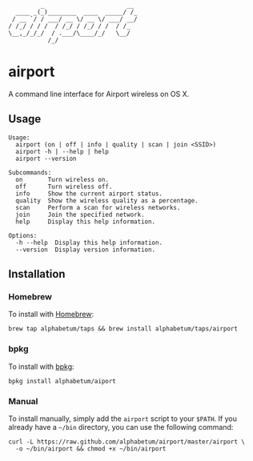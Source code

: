              _                       __
      ____ _(_)________  ____  _____/ /_
     / __ `/ / ___/ __ \/ __ \/ ___/ __/
    / /_/ / / /  / /_/ / /_/ / /  / /_
    \__,_/_/_/  / .___/\____/_/   \__/
               /_/

# airport

A command line interface for Airport wireless on OS X.

## Usage

```
Usage:
  airport (on | off | info | quality | scan | join <SSID>)
  airport -h | --help | help
  airport --version

Subcommands:
  on       Turn wireless on.
  off      Turn wireless off.
  info     Show the current airport status.
  quality  Show the wireless quality as a percentage.
  scan     Perform a scan for wireless networks.
  join     Join the specified network.
  help     Display this help information.

Options:
  -h --help  Display this help information.
  --version  Display version information.
```

## Installation

### Homebrew

To install with [Homebrew](http://brew.sh/):

    brew tap alphabetum/taps && brew install alphabetum/taps/airport

### bpkg

To install with [bpkg](http://www.bpkg.io/):

    bpkg install alphabetum/aiport

### Manual

To install manually, simply add the `airport` script to your `$PATH`. If
you already have a `~/bin` directory, you can use the following command:

    curl -L https://raw.github.com/alphabetum/airport/master/airport \
      -o ~/bin/airport && chmod +x ~/bin/airport
